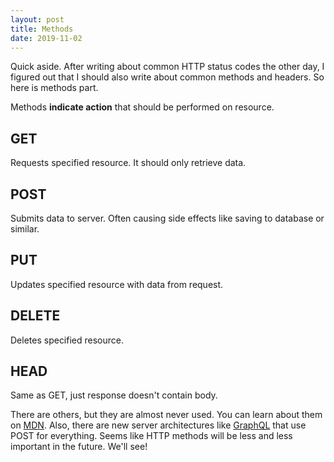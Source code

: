 ```yaml
---
layout: post
title: Methods
date: 2019-11-02
---
```


Quick aside. After writing about common HTTP status codes the other day, I figured out that I should also write about common methods and headers. So here is methods part.

Methods **indicate action** that should be performed on resource.

## GET

Requests specified resource. It should only retrieve data.

## POST

Submits data to server. Often causing side effects like saving to database or similar.

## PUT

Updates specified resource with data from request.

## DELETE

Deletes specified resource.

## HEAD

Same as GET, just response doesn't contain body.

There are others, but they are almost never used. You can learn about them on [MDN](https://developer.mozilla.org/en-US/docs/Web/HTTP/Methods).
Also, there are new server architectures like [GraphQL](https://graphql.org/) that use POST for everything. Seems like HTTP methods will be less and less important in the future. We'll see!
